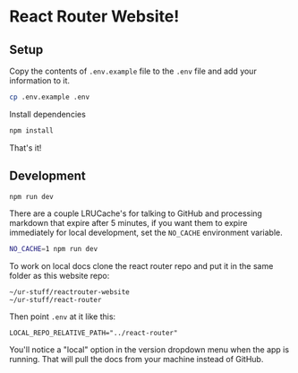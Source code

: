 # React Router Website!

## Setup

Copy the contents of `.env.example` file to the `.env` file and add your information to it.

```sh
cp .env.example .env
```

Install dependencies

```sh
npm install
```

That's it!

## Development

```sh
npm run dev
```

There are a couple LRUCache's for talking to GitHub and processing markdown that expire after 5 minutes, if you want them to expire immediately for local development, set the `NO_CACHE` environment variable.

```sh
NO_CACHE=1 npm run dev
```

To work on local docs clone the react router repo and put it in the same folder as this website repo:

```
~/ur-stuff/reactrouter-website
~/ur-stuff/react-router
```

Then point `.env` at it like this:

```
LOCAL_REPO_RELATIVE_PATH="../react-router"
```

You'll notice a "local" option in the version dropdown menu when the app is running. That will pull the docs from your machine instead of GitHub.
